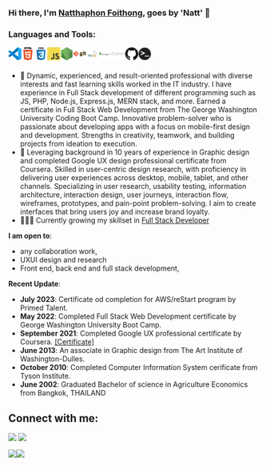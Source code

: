 ### Hi there, I'm [Natthaphon Foithong](https://github.com/NFoithong), goes by 'Natt' 👋

### Languages and Tools:

<img align="left" alt="Visual Studio Code" width="26px" src="https://raw.githubusercontent.com/github/explore/80688e429a7d4ef2fca1e82350fe8e3517d3494d/topics/visual-studio-code/visual-studio-code.png" />
<img align="left" alt="HTML5" width="26px" src="https://raw.githubusercontent.com/github/explore/80688e429a7d4ef2fca1e82350fe8e3517d3494d/topics/html/html.png" />
<img align="left" alt="CSS3" width="26px" src="https://raw.githubusercontent.com/github/explore/80688e429a7d4ef2fca1e82350fe8e3517d3494d/topics/css/css.png" />
<img align="left" alt="JavaScript" width="26px" src="https://raw.githubusercontent.com/github/explore/80688e429a7d4ef2fca1e82350fe8e3517d3494d/topics/javascript/javascript.png" />
<!-- <img align="left" alt="React" width="26px" src="https://raw.githubusercontent.com/github/explore/80688e429a7d4ef2fca1e82350fe8e3517d3494d/topics/react/react.png" /> -->
<img align="left" alt="Node.js" width="26px" src="https://raw.githubusercontent.com/github/explore/80688e429a7d4ef2fca1e82350fe8e3517d3494d/topics/nodejs/nodejs.png" />
<img align="left" alt="Git" width="26px" src="https://raw.githubusercontent.com/github/explore/80688e429a7d4ef2fca1e82350fe8e3517d3494d/topics/git/git.png" />
<img align="left" alt="MySQL" width="26px" src="https://raw.githubusercontent.com/github/explore/80688e429a7d4ef2fca1e82350fe8e3517d3494d/topics/mysql/mysql.png" />
<img align="left" alt="MongoDB" width="26px" src="https://raw.githubusercontent.com/github/explore/80688e429a7d4ef2fca1e82350fe8e3517d3494d/topics/mongodb/mongodb.png" /> 
<img align="left" alt="Express" width="26px" src="https://raw.githubusercontent.com/github/explore/80688e429a7d4ef2fca1e82350fe8e3517d3494d/topics/express/express.png" />  
<img align="left" alt="GitHub" width="26px" src="https://raw.githubusercontent.com/github/explore/78df643247d429f6cc873026c0622819ad797942/topics/github/github.png" />
<img align="left" alt="Terminal" width="26px" src="https://raw.githubusercontent.com/github/explore/80688e429a7d4ef2fca1e82350fe8e3517d3494d/topics/terminal/terminal.png" /> 
<!-- <img align="left" alt="AWS" width="26px" src="https://raw.githubusercontent.com/github/explore/80688e429a7d4ef2fca1e82350fe8e3517d3494d/topics/aws/aws.png" /> -->
<!-- <img align="left" alt="AWS" width="26px" src="https://raw.githubusercontent.com/github/explore/80688e429a7d4ef2fca1e82350fe8e3517d3494d/topics/terraform/terraform.png" /> -->
<!-- <img align="left" alt="AWS" width="26px" src="https://raw.githubusercontent.com/github/explore/80688e429a7d4ef2fca1e82350fe8e3517d3494d/topics/docker/docker.png" /> -->

<br>
<br>

- 🔭 Dynamic, experienced, and result-oriented professional with diverse interests and fast learning skills worked in the IT industry. I have experience in Full Stack development of different programming such as JS, PHP, Node.js, Express.js, MERN stack, and more. Earned a certificate in Full Stack Web Development from The George Washington University Coding Boot Camp. Innovative problem-solver who is passionate about developing apps with a focus on mobile-first design and development. Strengths in creativity, teamwork, and building projects from ideation to execution.
- 🔭 Leveraging background in 10 years of experience in Graphic design and completed Google UX design professional certificate from Coursera. Skilled in user-centric design research, with proficiency in delivering user experiences across desktop, mobile, tablet, and other channels. Specializing in user research, usability testing, information architecture, interaction design, user journeys, interaction flow, wireframes, prototypes, and pain-point problem-solving. I aim to create interfaces that bring users joy and increase brand loyalty.
- 👨🏽‍💻 Currently growing my skillset in [Full Stack Developer](https://github.com/NFoithong)

 **I am open to**:
- any collaboration work,
- UXUI design and research
- Front end, back end and full stack development,

**Recent Update**:
- **July 2023**: Certificate od completion for AWS/reStart program by Primed Talent.
- **May 2022**: Completed Full Stack Web Development certificate by George Washington University Boot Camp.
- **September 2021**: Completed Google UX professional certificate by Coursera. [[Certificate]](https://coursera.org/share/13834e0c8ad3ecb99694418d0a844f5b)
- **June 2013**: An associate in Graphic design from The Art Institute of Washington-Dulles.
- **October 2010**: Completed Computer Information System cerificate from Tyson Institute.
- **June 2002**: Graduated Bachelor of science in Agriculture Economics from Bangkok, THAILAND

## Connect with me:

<p align = "center">

[<img src ="https://img.shields.io/badge/website-%23.svg?&style=for-the-badge&logo=www&logoColor=white%22&color=black">](https://nfoithong.github.io/Natthaphon-portfolio/)
[<img src="https://img.shields.io/badge/linkedin-%2312100E.svg?&style=for-the-badge&logo=linkedin&logoColor=white&color=black" />](https://www.linkedin.com/in/natthaphon-foithong-a5a70562/)

</p>
  

<div>
<img align="left" height="165px" src="https://github-readme-stats.vercel.app/api?username=nfoithong&show_icons=true&theme=tokyonight" />
<img align="left" src="https://github-readme-stats.vercel.app/api/top-langs/?username=nfoithong&layout=compact&theme=tokyonight" />
</div>
